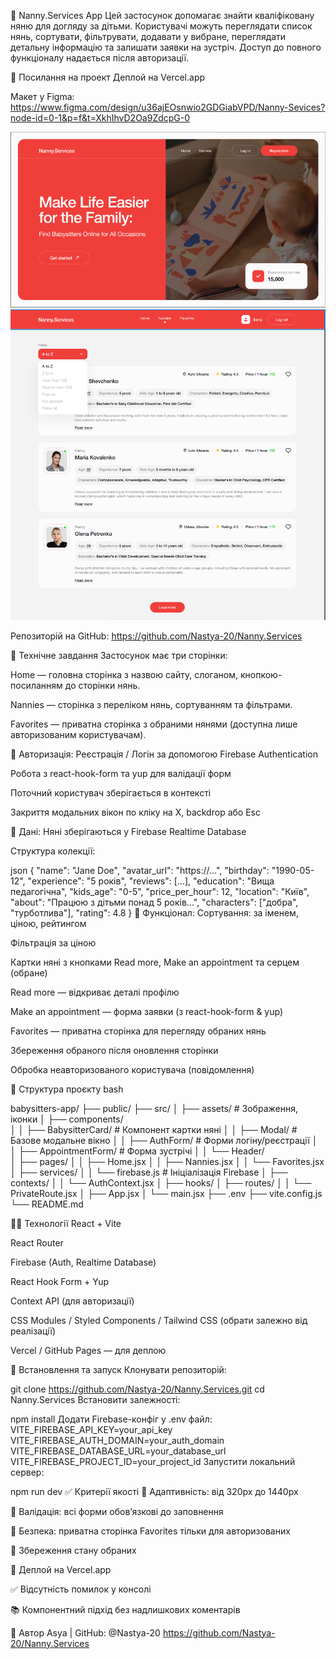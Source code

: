 🧸 Nanny.Services App
Цей застосунок допомагає знайти кваліфіковану няню для догляду за дітьми.
 Користувачі можуть переглядати список нянь, сортувати, фільтрувати, додавати у вибране, 
 переглядати детальну інформацію та залишати заявки на зустріч. 
 Доступ до повного функціоналу надається після авторизації.

🔗 Посилання на проект
Деплой на Vercel.app

Макет у Figma: https://www.figma.com/design/u36ajEOsnwio2GDGiabVPD/Nanny-Sevices?node-id=0-1&p=f&t=XkhIhvD2Oa9ZdcpG-0

![Головна сторінка](./assets/image.png)
![Сторінка з нянями](./assets/image-1.png)

Репозиторій на GitHub: https://github.com/Nastya-20/Nanny.Services

📌 Технічне завдання
Застосунок має три сторінки:

Home — головна сторінка з назвою сайту, слоганом, кнопкою-посиланням до сторінки нянь.

Nannies — сторінка з переліком нянь, сортуванням та фільтрами.

Favorites — приватна сторінка з обраними нянями (доступна лише авторизованим користувачам).

🔐 Авторизація:
Реєстрація / Логін за допомогою Firebase Authentication

Робота з react-hook-form та yup для валідації форм

Поточний користувач зберігається в контексті

Закриття модальних вікон по кліку на Х, backdrop або Esc

💾 Дані:
Няні зберігаються у Firebase Realtime Database

Структура колекції:

json
{
  "name": "Jane Doe",
  "avatar_url": "https://...",
  "birthday": "1990-05-12",
  "experience": "5 років",
  "reviews": [...],
  "education": "Вища педагогічна",
  "kids_age": "0-5",
  "price_per_hour": 12,
  "location": "Київ",
  "about": "Працюю з дітьми понад 5 років...",
  "characters": ["добра", "турботлива"],
  "rating": 4.8
}
📄 Функціонал:
Сортування: за іменем, ціною, рейтингом

Фільтрація за ціною

Картки няні з кнопками Read more, Make an appointment та серцем (обране)

Read more — відкриває деталі профілю

Make an appointment — форма заявки (з react-hook-form & yup)

Favorites — приватна сторінка для перегляду обраних нянь

Збереження обраного після оновлення сторінки

Обробка неавторизованого користувача (повідомлення)

📁 Структура проєкту
bash

babysitters-app/
├── public/
├── src/
│   ├── assets/               # Зображення, іконки
│   ├── components/           
│   │   ├── BabysitterCard/   # Компонент картки няні
│   │   ├── Modal/            # Базове модальне вікно
│   │   ├── AuthForm/         # Форми логіну/реєстрації
│   │   ├── AppointmentForm/  # Форма зустрічі
│   │   └── Header/           
│   ├── pages/
│   │   ├── Home.jsx
│   │   ├── Nannies.jsx
│   │   └── Favorites.jsx
│   ├── services/
│   │   └── firebase.js       # Ініціалізація Firebase
│   ├── contexts/
│   │   └── AuthContext.jsx
│   ├── hooks/
│   ├── routes/
│   │   └── PrivateRoute.jsx
│   ├── App.jsx
│   └── main.jsx
├── .env
├── vite.config.js
└── README.md


🧑‍💻 Технології
React + Vite

React Router

Firebase (Auth, Realtime Database)

React Hook Form + Yup

Context API (для авторизації)

CSS Modules / Styled Components / Tailwind CSS (обрати залежно від реалізації)

Vercel / GitHub Pages — для деплою

🧰 Встановлення та запуск
Клонувати репозиторій:

git clone https://github.com/Nastya-20/Nanny.Services.git
cd Nanny.Services
Встановити залежності:

npm install
Додати Firebase-конфіг у .env файл:
VITE_FIREBASE_API_KEY=your_api_key
VITE_FIREBASE_AUTH_DOMAIN=your_auth_domain
VITE_FIREBASE_DATABASE_URL=your_database_url
VITE_FIREBASE_PROJECT_ID=your_project_id
Запустити локальний сервер:

npm run dev
✅ Критерії якості
📱 Адаптивність: від 320px до 1440px

🧠 Валідація: всі форми обов’язкові до заповнення

🔐 Безпека: приватна сторінка Favorites тільки для авторизованих

🔄 Збереження стану обраних

🚀 Деплой на Vercel.app

✅ Відсутність помилок у консолі

📚 Компонентний підхід без надлишкових коментарів

🧠 Автор
Asya | GitHub: @Nastya-20
https://github.com/Nastya-20/Nanny.Services




